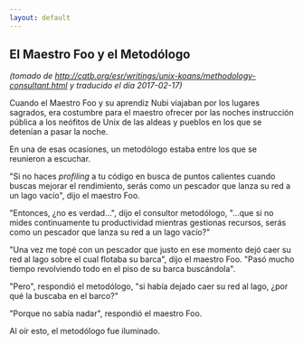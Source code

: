 ```yaml
---
layout: default
---
```

## El Maestro Foo y el Metodólogo
_(tomado de <http://catb.org/esr/writings/unix-koans/methodology-consultant.html> y traducido el día 2017-02-17)_

Cuando el Maestro Foo y su aprendiz Nubi viajaban por los lugares sagrados, era
costumbre para el maestro ofrecer por las noches instrucción pública a los
neófitos de Unix de las aldeas y pueblos en los que se detenían a pasar la noche.

En una de esas ocasiones, un metodólogo estaba entre los que se reunieron a escuchar.

"Si no haces _profiling_ a tu código en busca de puntos calientes cuando buscas
mejorar el rendimiento, serás como un pescador que lanza su red a un lago vacío",
dijo el maestro Foo.

"Entonces, ¿no es verdad...", dijo el consultor metodólogo, "...que si no mides
continuamente tu productividad mientras gestionas recursos, serás como un pescador
que lanza su red a un lago vacío?"

"Una vez me topé con un pescador que justo en ese momento dejó caer su red al
lago sobre el cual flotaba su barca", dijo el maestro Foo. "Pasó mucho tiempo
revolviendo todo en el piso de su barca buscándola".

"Pero", respondió el metodólogo, "si había dejado caer su red al lago, ¿por qué
la buscaba en el barco?"

"Porque no sabía nadar", respondió el maestro Foo.

Al oír esto, el metodólogo fue iluminado.

